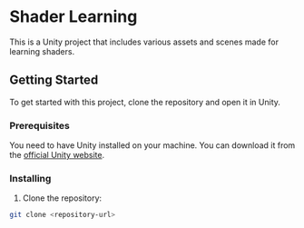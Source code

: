 # Shader Learning

This is a Unity project that includes various assets and scenes made for learning shaders. 

## Getting Started

To get started with this project, clone the repository and open it in Unity.

### Prerequisites

You need to have Unity installed on your machine. You can download it from the [official Unity website](https://unity.com/).

### Installing

1. Clone the repository:

```sh
git clone <repository-url>